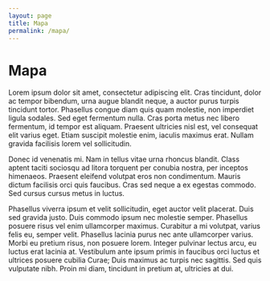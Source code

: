 ```yaml
---
layout: page
title: Mapa
permalink: /mapa/
---
```


# Mapa


Lorem ipsum dolor sit amet, consectetur adipiscing elit. Cras tincidunt, dolor ac tempor bibendum, urna augue blandit neque, a auctor purus turpis tincidunt tortor. Phasellus congue diam quis quam molestie, non imperdiet ligula sodales. Sed eget fermentum nulla. Cras porta metus nec libero fermentum, id tempor est aliquam. Praesent ultricies nisl est, vel consequat elit varius eget. Etiam suscipit molestie enim, iaculis maximus erat. Nullam gravida facilisis lorem vel sollicitudin.

Donec id venenatis mi. Nam in tellus vitae urna rhoncus blandit. Class aptent taciti sociosqu ad litora torquent per conubia nostra, per inceptos himenaeos. Praesent eleifend volutpat eros non condimentum. Mauris dictum facilisis orci quis faucibus. Cras sed neque a ex egestas commodo. Sed cursus cursus metus in luctus.

Phasellus viverra ipsum et velit sollicitudin, eget auctor velit placerat. Duis sed gravida justo. Duis commodo ipsum nec molestie semper. Phasellus posuere risus vel enim ullamcorper maximus. Curabitur a mi volutpat, varius felis eu, semper velit. Phasellus lacinia purus nec ante ullamcorper varius. Morbi eu pretium risus, non posuere lorem. Integer pulvinar lectus arcu, eu luctus erat lacinia at. Vestibulum ante ipsum primis in faucibus orci luctus et ultrices posuere cubilia Curae; Duis maximus ac turpis nec sagittis. Sed quis vulputate nibh. Proin mi diam, tincidunt in pretium at, ultricies at dui.
